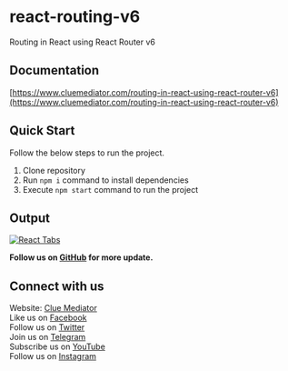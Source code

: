 # react-routing-v6
Routing in React using React Router v6

## Documentation

[https://www.cluemediator.com/routing-in-react-using-react-router-v6](https://www.cluemediator.com/routing-in-react-using-react-router-v6)

## Quick Start

Follow the below steps to run the project.

1. Clone repository
2. Run `npm i` command to install dependencies
3. Execute `npm start` command to run the project

## Output

[![React Tabs](https://www.cluemediator.com/wp-content/uploads/2022/04/output-routing-in-react-using-react-router-v6-clue-mediator.gif)](https://www.cluemediator.com/routing-in-react-using-react-router-v6)

**Follow us on [GitHub](https://github.com/cluemediator) for more update.**

## Connect with us

Website: [Clue Mediator](https://www.cluemediator.com)  
Like us on [Facebook](https://www.facebook.com/thecluemediator)  
Follow us on [Twitter](https://twitter.com/cluemediator)  
Join us on [Telegram](https://t.me/cluemediator)  
Subscribe us on [YouTube](https://www.youtube.com/ClueMediator)  
Follow us on [Instagram](https://www.instagram.com/clue_mediator)
